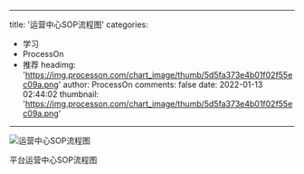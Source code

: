 
---
title: '运营中心SOP流程图'
categories: 
 - 学习
 - ProcessOn
 - 推荐
headimg: 'https://img.processon.com/chart_image/thumb/5d5fa373e4b01f02f55ec09a.png'
author: ProcessOn
comments: false
date: 2022-01-13 02:44:02
thumbnail: 'https://img.processon.com/chart_image/thumb/5d5fa373e4b01f02f55ec09a.png'
---

<div>   
<img class="thumb" alt="运营中心SOP流程图" src="https://img.processon.com/chart_image/thumb/5d5fa373e4b01f02f55ec09a.png" referrerpolicy="no-referrer">
<p>平台运营中心SOP流程图</p>  
</div>
            